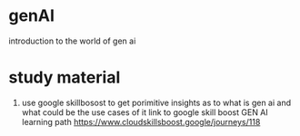 # genAI
introduction to the world of gen ai

# study material
1. use google skillbosost to get porimitive insights as to what is gen ai and what could be the use cases of it
link to google skill boost GEN AI learning path https://www.cloudskillsboost.google/journeys/118
